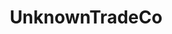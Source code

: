 ---
title: UnknownTradeCo
crosslinks:
- fnv
- NationalSocialism
- Minecraft
- CringeAnarchy
- holocaust
- MineZ
---